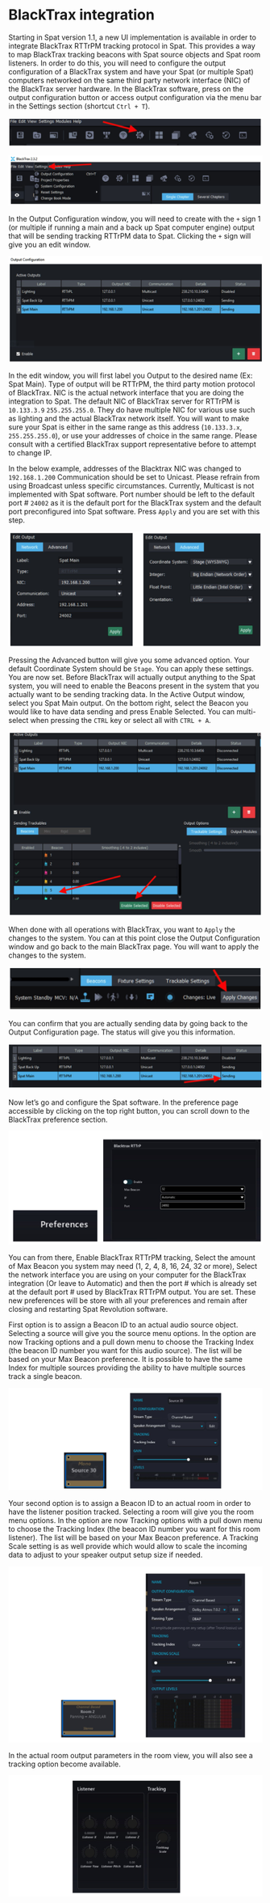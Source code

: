 # BlackTrax integration

Starting in Spat version 1.1, a new UI implementation is available in order to integrate BlackTrax RTTrPM tracking protocol in Spat. This provides a way to map BlackTrax tracking beacons with Spat source objects and Spat room listeners. In order to do this, you will need to configure the output configuration of a BlackTrax system and have your Spat (or multiple Spat) computers networked on the same third party network interface (NIC) of the BlackTrax server hardware. In the BlackTrax software, press on the output configuration button or access output configuration via the menu bar in the Settings section (shortcut <code>Ctrl + T</code>).

![](include/SpatRevolution_UserGuide_-324.jpg)

![](include/SpatRevolution_UserGuide_-326.jpg)

In the Output Configuration window, you will need to create with the <code>+</code> sign 1 (or
multiple if running a main and a back up Spat computer engine) output that will be
sending tracking RTTrPM data to Spat. Clicking the <code>+</code> sign will give you an edit window.


![](include/SpatRevolution_UserGuide_-328.jpg)

In the edit window, you will first label you Output to the desired name (Ex: Spat Main). Type of output will be RTTrPM, the third party motion protocol of BlackTrax. NIC is the actual network interface that you are doing the integration to Spat. The default NIC of BlackTrax server for RTTrPM is <code>10.133.3.9</code> <code>255.255.255.0</code>. They do have multiple NIC for various use such as lighting and the actual BlackTrax network itself. You will want to make sure your Spat is either in the same range as this address (<code>10.133.3.x</code>, <code>255.255.255.0</code>), or use your addresses of choice in the same range. Please consult with a certified BlackTrax support representative before to attempt to change IP. 

In the below example, addresses of the Blacktrax NIC was changed to <code>192.168.1.200</code> Communication should be set to Unicast. Please refrain from using Broadcast unless specific circumstances. Currently, Multicast is not implemented with Spat software. Port number should be left to the default port # <code>24002</code> as it is the default port for the BlackTrax system and the default port preconfigured into Spat software. Press <code>Apply</code> and you are set with this step.


![](include/SpatRevolution_UserGuide_-330.jpg)

Pressing the Advanced button will give you some advanced option. Your default Coordinate System should be <code>Stage</code>. You can apply these settings. You are now set. Before BlackTrax will actually output anything to the Spat system, you will need to enable the Beacons present in the system that you actually want to be sending tracking data. In the Active Output window, select you Spat Main output. On the bottom right, select the Beacon you would like to have data sending and press Enable Selected. You can multi-select when pressing the <code>CTRL</code> key or select all with <code>CTRL + A</code>.

![](include/SpatRevolution_UserGuide_-332.jpg)

When done with all operations with BlackTrax, you want to <code>Apply</code> the changes to the system. You can at this point close the Output Configuration window and go back to the main BlackTrax page. You will want to apply the changes to the system.

![](include/SpatRevolution_UserGuide_-334.jpg)

You can confirm that you are actually sending data by going back to the Output
Configuration page. The status will give you this information.

![](include/SpatRevolution_UserGuide_-336.jpg)

Now let’s go and configure the Spat software. In the preference page accessible by
clicking on the top right button, you can scroll down to the BlackTrax preference
section.

![](include/SpatRevolution_UserGuide_-338.jpg)

You can from there, Enable BlackTrax RTTrPM tracking, Select the amount of Max Beacon you system may need (1, 2, 4, 8, 16, 24, 32 or more), Select the network interface you are using on your computer for the BlackTrax integration (Or leave to Automatic) and then the port # which is already set at the default port # used by BlackTrax RTTrPM output. You are set. These new preferences will be store with all your preferences and
remain after closing and restarting Spat Revolution software. 

First option is to assign a Beacon ID to an actual audio source object. Selecting a source will give you the source menu options. In the option are now Tracking options and a pull down menu to choose the Tracking Index (the beacon ID number you want for this audio source). The list will be based on your Max Beacon preference. It is possible to have the same Index for multiple sources providing the ability to have multiple sources track a single beacon.

![](include/SpatRevolution_UserGuide_-340.jpg)

Your second option is to assign a Beacon ID to an actual room in order to have the listener position tracked. Selecting a room will give you the room menu options. In the option are now Tracking options with a pull down menu to choose the Tracking Index (the beacon ID number you want for this room listener). The list will be based on your Max Beacon preference. A Tracking Scale setting is as well provide which would allow to scale the incoming data to adjust to your speaker output setup size if needed.

![](include/SpatRevolution_UserGuide_-342.jpg)

In the actual room output parameters in the room view, you will also see a tracking option become available.

![](include/SpatRevolution_UserGuide_-344.jpg)